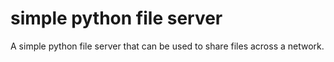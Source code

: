 # simple python file server
A simple python file server that can be used to share files across a network.
